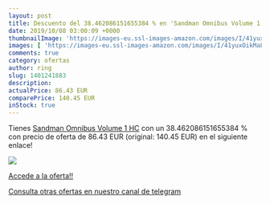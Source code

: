 ```yaml
---
layout: post
title: Descuento del 38.462086151655384 % en 'Sandman Omnibus Volume 1 HC'
date: 2019/10/08 03:00:09 +0000
thumbnailImage: 'https://images-eu.ssl-images-amazon.com/images/I/41yuxOikMaL._SL200_.jpg'
images: [ 'https://images-eu.ssl-images-amazon.com/images/I/41yuxOikMaL._SL200_.jpg' ]
comments: true
category: ofertas
author: ring
slug: 1401241883
description:
actualPrice: 86.43 EUR
comparePrice: 140.45 EUR
inStock: true
---
```


Tienes [Sandman Omnibus Volume 1 HC](https://www.amazon.com/dp/1401241883/?tag=redken08-20) con un 38.462086151655384 % con precio de oferta de 86.43 EUR (original: 140.45 EUR) en el siguiente enlace!

[![](https://images-eu.ssl-images-amazon.com/images/I/41yuxOikMaL._SL200_.jpg)](https://www.amazon.com/dp/1401241883/?tag=redken08-20)

[Accede a la oferta!!](https://www.amazon.com/dp/1401241883/?tag=redken08-20)

[Consulta otras ofertas en nuestro canal de telegram](https://t.me/s/ofertas25)
